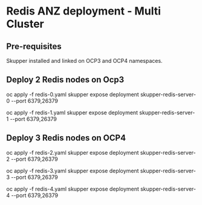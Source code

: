 # Redis ANZ deployment - Multi Cluster

## Pre-requisites

Skupper installed and linked on OCP3 and OCP4 namespaces.

##  Deploy 2 Redis nodes on Ocp3

oc apply -f redis-0.yaml
skupper expose deployment skupper-redis-server-0 --port 6379,26379 

oc apply -f redis-1.yaml
skupper expose deployment skupper-redis-server-1 --port 6379,26379 

## Deploy 3 Redis nodes on OCP4

oc apply -f redis-2.yaml
skupper expose deployment skupper-redis-server-2 --port 6379,26379 

oc apply -f redis-3.yaml
skupper expose deployment skupper-redis-server-3 --port 6379,26379
 
oc apply -f redis-4.yaml
skupper expose deployment skupper-redis-server-4 --port 6379,26379 
